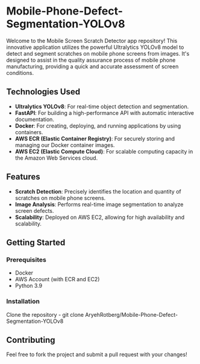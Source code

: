 # Mobile-Phone-Defect-Segmentation-YOLOv8

Welcome to the Mobile Screen Scratch Detector app repository! This innovative application utilizes the powerful Ultralytics YOLOv8 model to detect and segment scratches on mobile phone screens from images. It's designed to assist in the quality assurance process of mobile phone manufacturing, providing a quick and accurate assessment of screen conditions.

## Technologies Used
- **Ultralytics YOLOv8**: For real-time object detection and segmentation.
- **FastAPI**: For building a high-performance API with automatic interactive documentation.
- **Docker**: For creating, deploying, and running applications by using containers.
- **AWS ECR (Elastic Container Registry)**: For securely storing and managing our Docker container images.
- **AWS EC2 (Elastic Compute Cloud)**: For scalable computing capacity in the Amazon Web Services cloud.

## Features

- **Scratch Detection**: Precisely identifies the location and quantity of scratches on mobile phone screens.
- **Image Analysis**: Performs real-time image segmentation to analyze screen defects.
- **Scalability**: Deployed on AWS EC2, allowing for high availability and scalability.

## Getting Started

### Prerequisites

- Docker
- AWS Account (with ECR and EC2)
- Python 3.9

### Installation

Clone the repository - git clone AryehRotberg/Mobile-Phone-Defect-Segmentation-YOLOv8

## Contributing

Feel free to fork the project and submit a pull request with your changes!
